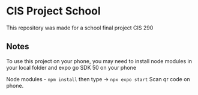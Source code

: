 # CIS Project School
This repository was made for a school final project CIS 290

## Notes
To use this project on your phone, you may need to install node modules in your local folder and expo go SDK 50 on your phone

Node modules - `npm install`
then type -> `npx expo start`
Scan qr code on phone.


